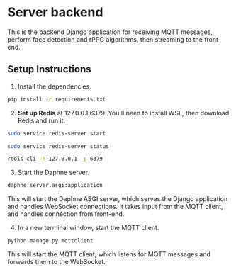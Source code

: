 # Server backend
This is the backend Django application for receiving MQTT messages, perform face detection and rPPG algorithms, then streaming to the front-end.

## Setup Instructions

1. Install the dependencies.

```bash
pip install -r requirements.txt
```

2. **Set up Redis** at 127.0.0.1:6379. You'll need to install WSL, then download Redis and run it.

```bash
sudo service redis-server start
```

```bash
sudo service redis-server status
```

```bash
redis-cli -h 127.0.0.1 -p 6379
```

3. Start the Daphne server.

```bash
daphne server.asgi:application
```

This will start the Daphne ASGI server, which serves the Django application and handles WebSocket connections. It takes input from the MQTT client, and handles connection from front-end.

4. In a new terminal window, start the MQTT client.

```bash
python manage.py mqttclient
```

This will start the MQTT client, which listens for MQTT messages and forwards them to the WebSocket.
